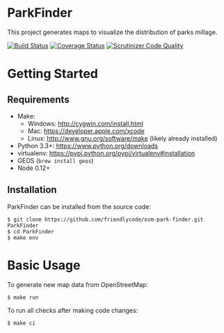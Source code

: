 ParkFinder
==========

This project generates maps to visualize the distribution of parks millage.

[![Build Status](http://img.shields.io/travis/friendlycode/osm-park-finder/master.svg)](https://travis-ci.org/friendlycode/osm-park-finder)
[![Coverage Status](http://img.shields.io/coveralls/friendlycode/osm-park-finder/master.svg)](https://coveralls.io/r/friendlycode/osm-park-finder)
[![Scrutinizer Code Quality](http://img.shields.io/scrutinizer/g/friendlycode/osm-park-finder.svg)](https://scrutinizer-ci.com/g/friendlycode/osm-park-finder/?branch=master)

Getting Started
===============

Requirements
------------

* Make:
    * Windows: http://cygwin.com/install.html
    * Mac: https://developer.apple.com/xcode
    * Linux: http://www.gnu.org/software/make (likely already installed)
* Python 3.3+: https://www.python.org/downloads
* virtualenv: https://pypi.python.org/pypi/virtualenv#installation
* GEOS (`brew install geos`)
* Node 0.12+

Installation
------------

ParkFinder can be installed from the source code:

```
$ git clone https://github.com/friendlycode/osm-park-finder.git ParkFinder
$ cd ParkFinder
$ make env
```

Basic Usage
===========

To generate new map data from OpenStreetMap:

```
$ make run
```

To run all checks after making code changes:

```
$ make ci
```
